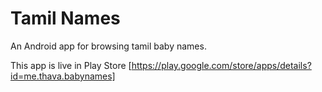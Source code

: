 Tamil Names
===========

An Android app for browsing tamil baby names.

This app is live in Play Store [https://play.google.com/store/apps/details?id=me.thava.babynames]
